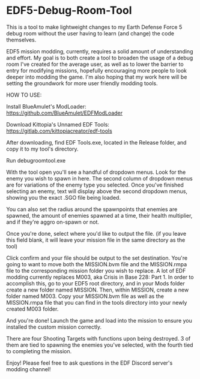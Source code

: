 # EDF5-Debug-Room-Tool
This is a tool to make lightweight changes to my Earth Defense Force 5 debug room without the user having to learn (and change) the code themselves.

EDF5 mission modding, currently, requires a solid amount of understanding and effort. My goal is to both create a tool to broaden the usage of a debug room I've created for the average user, as well as to lower the barrier to entry for modifying missions, hopefully encouraging more people to look deeper into modding the game. I'm also hoping that my work here will be setting the groundwork for more user friendly modding tools.



HOW TO USE:

Install BlueAmulet's ModLoader: https://github.com/BlueAmulet/EDFModLoader

Download Kittopia's Unnamed EDF Tools: https://gitlab.com/kittopiacreator/edf-tools

After downloading, find EDF Tools.exe, located in the Release folder, and copy it to my tool's directory.

Run debugroomtool.exe

With the tool open you'll see a handful of dropdown menus. Look for the enemy you wish to spawn in here. The second column of dropdown menus are for variations of the enemy type you selected. Once you've finished selecting an enemy, text will display above the second dropdown menus, showing you the exact .SGO file being loaded.

You can also set the radius around the spawnpoints that enemies are spawned, the amount of enemies spawned at a time, their health multiplier, and if they're aggro on-spawn or not.

Once you're done, select where you'd like to output the file. (if you leave this field blank, it will leave your mission file in the same directory as the tool)

Click confirm and your file should be output to the set destination. You're going to want to move both the MISSION.bvm file and the MISSION.rmpa file to the corresponding mission folder you wish to replace. A lot of EDF modding currently replaces M003, aka Crisis in Base 228: Part 1. In order to accomplish this, go to your EDF5 root directory, and in your Mods folder create a new folder named MISSION. Then, within MISSION, create a new folder named M003. Copy your MISSION.bvm file as well as the MISSION.rmpa file that you can find in the tools directory into your newly created M003 folder.

And you're done! Launch the game and load into the mission to ensure you installed the custom mission correctly.

There are four Shooting Targets with functions upon being destroyed. 3 of them are tied to spawning the enemies you've selected, with the fourth tied to completing the mission.

Enjoy! Please feel free to ask questions in the EDF Discord server's modding channel!